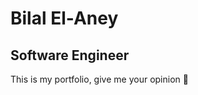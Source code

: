 <!-- @format -->

# Bilal El-Aney

## Software Engineer

This is my portfolio, give me your opinion 💖
